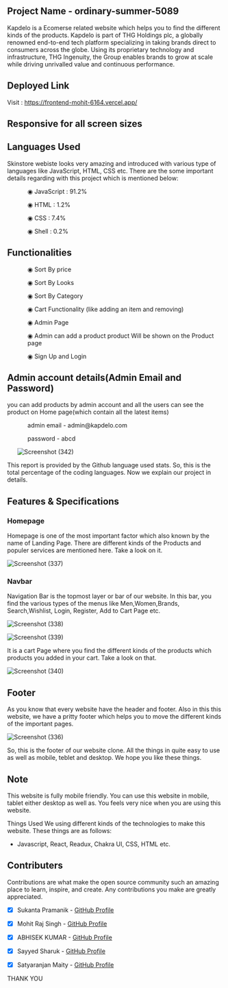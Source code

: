 ## Project Name - ordinary-summer-5089
Kapdelo is a Ecomerse related website which helps you to find the different kinds of the products. Kapdelo is part of THG Holdings plc, a globally renowned end-to-end tech platform specializing in taking brands direct to consumers across the globe. Using its proprietary technology and infrastructure, THG Ingenuity, the Group enables brands to grow at scale while driving unrivalled value and continuous performance.

## Deployed Link

Visit : https://frontend-mohit-6164.vercel.app/

## Responsive for all screen sizes

## Languages Used

Skinstore webiste looks very amazing and introduced with various type of languages like JavaScript, HTML, CSS etc. There are the some important details regarding with this project which is mentioned below:

<ul dir="auto">
 <ol dir="auto">◉ JavaScript : 91.2%</ol>
 <ol dir="auto">◉ HTML : 1.2%</ol>
 <ol dir="auto">◉ CSS : 7.4%</ol>
 <ol dir="auto">◉ Shell : 0.2%</ol>
 </ul>
 
 ## Functionalities
 
 <ul dir="auto">
 
 <ol dir="auto">◉ Sort By price </ol>
 <ol dir="auto">◉ Sort By Looks</ol>
 <ol dir="auto">◉ Sort By Category</ol>
 <ol dir="auto">◉ Cart Functionality (like adding an item and removing) </ol>
 <ol dir="auto">◉ Admin Page</ol>
 <ol dir="auto">◉ Admin can add a product product Will be shown on the Product page </ol>
 <ol dir="auto">◉ Sign Up and Login </ol>
 </ul>
 
 ## Admin account details(Admin Email and Password)
 
 <p>you can add products by admin account and all the users can see the product on Home page(which contain all the latest items)</p>
 
  <ul dir="auto">
 
 <ol dir="auto">admin email - admin@kapdelo.com</ol>
 <ol dir="auto">password - abcd</ol>
 
 ![Screenshot (342)](https://user-images.githubusercontent.com/107980582/221503010-916d549c-214f-44dd-8d47-e548a328053f.png)

 </ul>

This report is provided by the Github language used stats. So, this is the total percentage of the coding languages. Now we explain our project in details.

## Features & Specifications

### Homepage

Homepage is one of the most important factor which also known by the name of Landing Page. There are different kinds of the Products and populer services are mentioned here. Take a look on it.


![Screenshot (337)](https://user-images.githubusercontent.com/107980582/221499524-d1037907-1c3b-4a00-9ac4-f843eedd9784.png)

### Navbar

Navigation Bar is the topmost layer or bar of our website. In this bar, you find the various types of the menus like Men,Women,Brands, Search,Wishlist, Login, Register, Add to Cart Page etc.


![Screenshot (338)](https://user-images.githubusercontent.com/107980582/221499758-60e94758-12db-470b-af95-5185ac2ba6f0.png)



![Screenshot (339)](https://user-images.githubusercontent.com/107980582/221499899-a74ae265-8bc7-4b41-a1da-001843857483.png)

It is a cart Page where you find the different kinds of the products which products you added in your cart. Take a look on that.

![Screenshot (340)](https://user-images.githubusercontent.com/107980582/221500147-56b1bcf1-c8f0-44e5-9da7-f5ba7a095f29.png)


## Footer

As you know that every website have the header and footer. Also in this this website, we have a pritty footer which helps you to move the different kinds of the important pages.



![Screenshot (336)](https://user-images.githubusercontent.com/107980582/221500339-d967f1fb-9614-4aa6-8b10-9a275fc95287.png)

So, this is the footer of our website clone. All the things in quite easy to use as well as mobile, teblet and desktop. We hope you like these things.

## Note

This website is fully mobile friendly. You can use this website in mobile, tablet either desktop as well as. You feels very nice when you are using this website.

Things Used
We using different kinds of the technologies to make this website. These things are as follows:

- Javascript, React, Readux, Chakra UI, CSS, HTML etc.

## Contributers

 Contributions are what make the open source community such an amazing place to learn, inspire, and create. Any contributions you make are greatly appreciated.

- [x] Sukanta Pramanik - [GitHub Profile](https://github.com/sukanta255)
- [x] Mohit Raj Singh - [GitHub Profile](https://github.com/Mohit-Raj-Singh) 
- [x] ABHISEK KUMAR - [GitHub Profile](https://github.com/Abhisek753)
- [x] Sayyed Sharuk - [GitHub Profile](https://github.com/sayshark75)
- [x] Satyaranjan Maity - [GitHub Profile](https://github.com/Satyaranjan8414)


THANK YOU
